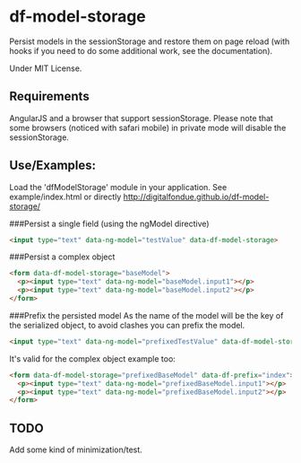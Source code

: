 df-model-storage
================

Persist models in the sessionStorage and restore them on page reload (with hooks if you need to do some additional work, see the documentation).

Under MIT License.

## Requirements
AngularJS and a browser that support sessionStorage. 
Please note that some browsers (noticed with safari mobile) in private mode will disable the sessionStorage.


## Use/Examples:

Load the 'dfModelStorage' module in your application. See example/index.html or directly http://digitalfondue.github.io/df-model-storage/


###Persist a single field (using the ngModel directive)

```html
<input type="text" data-ng-model="testValue" data-df-model-storage>
```

###Persist a complex object

```html
<form data-df-model-storage="baseModel">
  <p><input type="text" data-ng-model="baseModel.input1"></p>
  <p><input type="text" data-ng-model="baseModel.input2"></p>
</form>
```


###Prefix the persisted model
As the name of the model will be the key of the serialized object, to avoid clashes you can prefix the model.

```html
<input type="text" data-ng-model="prefixedTestValue" data-df-model-storage data-df-prefix="index">
```

It's valid for the complex object example too:

```html
<form data-df-model-storage="prefixedBaseModel" data-df-prefix="index">
  <p><input type="text" data-ng-model="prefixedBaseModel.input1"></p>
  <p><input type="text" data-ng-model="prefixedBaseModel.input2"></p>
</form>
```

## TODO

Add some kind of minimization/test.
